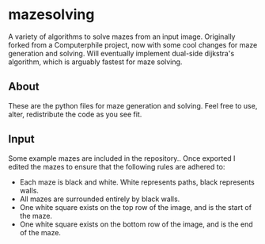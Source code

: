 # mazesolving
A variety of algorithms to solve mazes from an input image.
Originally forked from a Computerphile project, now with some cool changes for maze generation and solving. Will eventually implement dual-side dijkstra's algorithm, which is arguably fastest for maze solving.

## About
These are the python files for maze generation and solving. Feel free to use, alter, redistribute the code as you see fit.

## Input
Some example mazes are included in the repository.. Once exported I edited the mazes to ensure that the following rules are adhered to:

- Each maze is black and white. White represents paths, black represents walls.
- All mazes are surrounded entirely by black walls.
- One white square exists on the top row of the image, and is the start of the maze.
- One white square exists on the bottom row of the image, and is the end of the maze.


